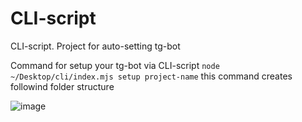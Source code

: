 # CLI-script
CLI-script. Project for auto-setting tg-bot

Command for setup your tg-bot via CLI-script
`
node ~/Desktop/cli/index.mjs setup project-name
`
this command creates followind folder structure

![image](https://github.com/user-attachments/assets/1f835202-ac2c-495e-992a-c84000c558fb)
